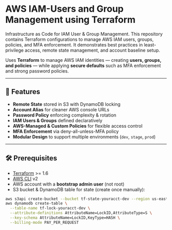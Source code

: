 # AWS IAM-Users and Group Management using Terraform
Infrastructure as Code for IAM User &amp; Group Management. This repository contains Terraform configurations to manage AWS IAM users, groups, policies, and MFA enforcement. It demonstrates best practices in least-privilege access, remote state management, and account baseline setup.

Uses **Terraform** to manage AWS IAM identities — creating **users, groups, and policies** — while applying **secure defaults** such as MFA enforcement and strong password policies.

---

## 🚀 Features
- **Remote State** stored in S3 with DynamoDB locking  
- **Account Alias** for cleaner AWS console URLs  
- **Password Policy** enforcing complexity & rotation  
- **IAM Users & Groups** defined declaratively  
- **AWS-Managed & Custom Policies** for flexible access control  
- **MFA Enforcement** via deny-all-unless-MFA policy  
- **Modular Design** to support multiple environments (`dev`, `stage`, `prod`)  

---

## 🛠️ Prerequisites
- [Terraform](https://developer.hashicorp.com/terraform/downloads) >= 1.6  
- [AWS CLI](https://docs.aws.amazon.com/cli/) v2  
- AWS account with a **bootstrap admin user** (not root)  
- S3 bucket & DynamoDB table for state (create once manually):

```bash
aws s3api create-bucket --bucket tf-state-youracct-dev --region us-east-1
aws dynamodb create-table \
  --table-name tf-lock-youracct-dev \
  --attribute-definitions AttributeName=LockID,AttributeType=S \
  --key-schema AttributeName=LockID,KeyType=HASH \
  --billing-mode PAY_PER_REQUEST
```
